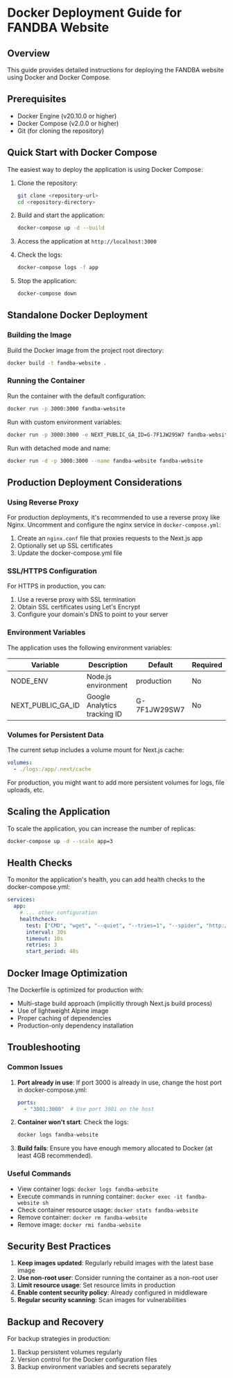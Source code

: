 # Docker Deployment Guide for FANDBA Website

## Overview
This guide provides detailed instructions for deploying the FANDBA website using Docker and Docker Compose.

## Prerequisites

- Docker Engine (v20.10.0 or higher)
- Docker Compose (v2.0.0 or higher)
- Git (for cloning the repository)

## Quick Start with Docker Compose

The easiest way to deploy the application is using Docker Compose:

1. Clone the repository:
   ```bash
   git clone <repository-url>
   cd <repository-directory>
   ```

2. Build and start the application:
   ```bash
   docker-compose up -d --build
   ```

3. Access the application at `http://localhost:3000`

4. Check the logs:
   ```bash
   docker-compose logs -f app
   ```

5. Stop the application:
   ```bash
   docker-compose down
   ```

## Standalone Docker Deployment

### Building the Image

Build the Docker image from the project root directory:

```bash
docker build -t fandba-website .
```

### Running the Container

Run the container with the default configuration:

```bash
docker run -p 3000:3000 fandba-website
```

Run with custom environment variables:

```bash
docker run -p 3000:3000 -e NEXT_PUBLIC_GA_ID=G-7F1JW29SW7 fandba-website
```

Run with detached mode and name:

```bash
docker run -d -p 3000:3000 --name fandba-website fandba-website
```

## Production Deployment Considerations

### Using Reverse Proxy

For production deployments, it's recommended to use a reverse proxy like Nginx. Uncomment and configure the nginx service in `docker-compose.yml`:

1. Create an `nginx.conf` file that proxies requests to the Next.js app
2. Optionally set up SSL certificates
3. Update the docker-compose.yml file

### SSL/HTTPS Configuration

For HTTPS in production, you can:

1. Use a reverse proxy with SSL termination
2. Obtain SSL certificates using Let's Encrypt
3. Configure your domain's DNS to point to your server

### Environment Variables

The application uses the following environment variables:

| Variable | Description | Default | Required |
|----------|-------------|---------|----------|
| NODE_ENV | Node.js environment | production | No |
| NEXT_PUBLIC_GA_ID | Google Analytics tracking ID | G-7F1JW29SW7 | No |

### Volumes for Persistent Data

The current setup includes a volume mount for Next.js cache:

```yaml
volumes:
  - ./logs:/app/.next/cache
```

For production, you might want to add more persistent volumes for logs, file uploads, etc.

## Scaling the Application

To scale the application, you can increase the number of replicas:

```bash
docker-compose up -d --scale app=3
```

## Health Checks

To monitor the application's health, you can add health checks to the docker-compose.yml:

```yaml
services:
  app:
    # ... other configuration
    healthcheck:
      test: ["CMD", "wget", "--quiet", "--tries=1", "--spider", "http://localhost:3000"]
      interval: 30s
      timeout: 10s
      retries: 3
      start_period: 40s
```

## Docker Image Optimization

The Dockerfile is optimized for production with:

- Multi-stage build approach (implicitly through Next.js build process)
- Use of lightweight Alpine image
- Proper caching of dependencies
- Production-only dependency installation

## Troubleshooting

### Common Issues

1. **Port already in use**: If port 3000 is already in use, change the host port in docker-compose.yml:
   ```yaml
   ports:
     - "3001:3000"  # Use port 3001 on the host
   ```

2. **Container won't start**: Check the logs:
   ```bash
   docker logs fandba-website
   ```

3. **Build fails**: Ensure you have enough memory allocated to Docker (at least 4GB recommended).

### Useful Commands

- View container logs: `docker logs fandba-website`
- Execute commands in running container: `docker exec -it fandba-website sh`
- Check container resource usage: `docker stats fandba-website`
- Remove container: `docker rm fandba-website`
- Remove image: `docker rmi fandba-website`

## Security Best Practices

1. **Keep images updated**: Regularly rebuild images with the latest base image
2. **Use non-root user**: Consider running the container as a non-root user
3. **Limit resource usage**: Set resource limits in production
4. **Enable content security policy**: Already configured in middleware
5. **Regular security scanning**: Scan images for vulnerabilities

## Backup and Recovery

For backup strategies in production:

1. Backup persistent volumes regularly
2. Version control for the Docker configuration files
3. Backup environment variables and secrets separately